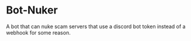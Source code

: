 # Bot-Nuker
A bot that can nuke scam servers that use a discord bot token instead of a webhook for some reason.
